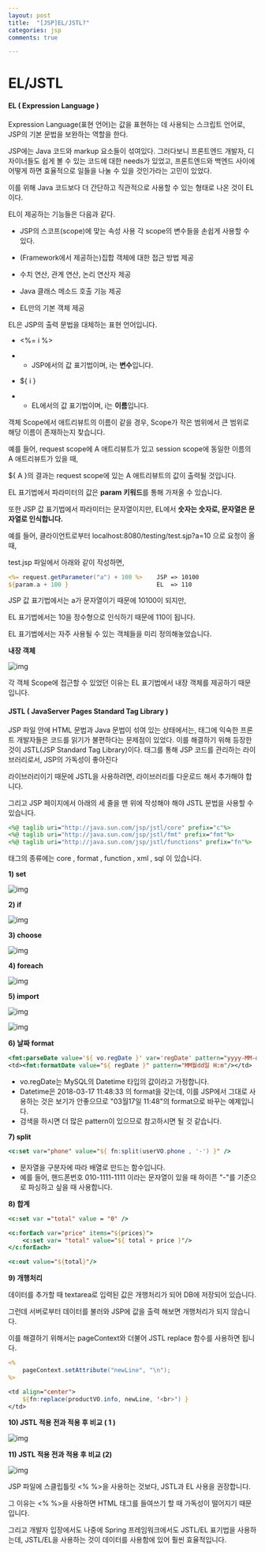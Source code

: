 ```yaml
---
layout: post
title:  "[JSP]EL/JSTL?"
categories: jsp
comments: true

---
```


# EL/JSTL



#### **EL ( Expression Language )**

Expression Language(표현 언어)는 값을 표현하는 데 사용되는 스크립트 언어로, JSP의 기본 문법을 보완하는 역할을 한다.

JSP에는 Java 코드와 markup 요소들이 섞여있다. 그러다보니 프론트엔드 개발자, 디자이너들도 쉽게 볼 수 있는 코드에 대한 needs가 있었고, 프론트엔드와 백엔드 사이에 어떻게 하면 효율적으로 일들을 나눌 수 있을 것인가라는 고민이 있었다.

이를 위해 Java 코드보다 더 간단하고 직관적으로 사용할 수 있는 형태로 나온 것이 EL이다.

EL이 제공하는 기능들은 다음과 같다.

- JSP의 스코프(scope)에 맞는 속성 사용
  각 scope의 변수들을 손쉽게 사용할 수 있다.

- (Framework에서 제공하는)집합 객체에 대한 접근 방법 제공

- 수치 연산, 관계 연산, 논리 연산자 제공

- Java 클래스 메소드 호출 기능 제공

- EL만의 기본 객체 제공 



EL은 JSP의 출력 문법을 대체하는 표현 언어입니다.

- <%= i %> 

- - JSP에서의 값 표기법이며, i는 **변수**입니다.

- ${ i }

- - EL에서의 값 표기법이며, i는 **이름**입니다.



객체 Scope에서 애트리뷰트의 이름이 같을 경우, Scope가 작은 범위에서 큰 범위로 해당 이름이 존재하는지 찾습니다.

예를 들어, request scope에 A 애트리뷰트가 있고 session scope에 동일한 이름의 A 애트리뷰트가 있을 때,

${ A }의 결과는 request scope에 있는 A 애트리뷰트의 값이 출력될 것입니다.



EL 표기법에서 파라미터의 값은 **param 키워드**를 통해 가져올 수 있습니다.

또한 JSP 값 표기법에서 파라미터는 문자열이지만, EL에서 **숫자는 숫자로, 문자열은 문자열로 인식합니다.**



예를 들어, 클라이언트로부터 localhost:8080/testing/test.sjp?a=10 으로 요청이 올 때,

test.jsp 파일에서 아래와 같이 작성하면,

````jsp
<%= request.getParameter("a") + 100 %>    JSP => 10100
${param.a + 100 }                         EL  => 110
````

JSP 값 표기법에서는 a가 문자열이기 때문에 10100이 되지만,

EL 표기법에서는 10을 정수형으로 인식하기 때문에 110이 됩니다.



EL 표기법에서는 자주 사용될 수 있는 객체들을 미리 정의해놓았습니다.

**내장 객체**

![img](https://t1.daumcdn.net/cfile/tistory/9986DF485B38751610)

각 객체 Scope에 접근할 수 있었던 이유는 EL 표기법에서 내장 객체를 제공하기 때문입니다.



#### **JSTL (** **JavaServer Pages Standard Tag Library** **)**

JSP 파일 안에 HTML 문법과 Java 문법이 섞여 있는 상태에서는, 태그에 익숙한 프론트 개발자들은 코드를 읽기가 불편하다는 문제점이 있었다. 이를 해결하기 위해 등장한 것이 JSTL(JSP Standard Tag Library)이다. 태그를 통해 JSP 코드를 관리하는 라이브러리로서, JSP의 가독성이 좋아진다



라이브러리이기 때문에 JSTL을 사용하려면, 라이브러리를 다운로드 해서 추가해야 합니다. 

그리고 JSP 페이지에서 아래의 세 줄을 맨 위에 작성해야 해야 JSTL 문법을 사용할 수 있습니다.

```jsp
<%@ taglib uri="http://java.sun.com/jsp/jstl/core" prefix="c"%>
<%@ taglib uri="http://java.sun.com/jsp/jstl/fmt" prefix="fmt"%>
<%@ taglib uri="http://java.sun.com/jsp/jstl/functions" prefix="fn"%>
```

태그의 종류에는 core , format , function , xml , sql 이 있습니다.



**1) set**

![img](https://t1.daumcdn.net/cfile/tistory/99EEA23C5AAE5F3E01)







**2) if**

![img](https://t1.daumcdn.net/cfile/tistory/995FCB3E5AAE615823)







**3) choose**

![img](https://t1.daumcdn.net/cfile/tistory/9977DE375AAE618009)







**4) foreach**

![img](https://t1.daumcdn.net/cfile/tistory/99E18A375AAE5F6724)



**5) import**

![img](https://t1.daumcdn.net/cfile/tistory/991FD4345AAE5F8B09)



![img](https://t1.daumcdn.net/cfile/tistory/99166A335AAE5FD814)



**6) 날짜 format**

```jsp
<fmt:parseDate value='${ vo.regDate }' var='regDate' pattern="yyyy-MM-dd H:m" />
<td><fmt:formatDate value="${ regDate }" pattern="MM월dd일 H:m"/></td>
```

- vo.regDate는 MySQL의 Datetime 타입의 값이라고 가정합니다.
- Datetime은 2018-03-17 11:48:33 의 format을 갖는데, 이를 JSP에서 그대로 사용하는 것은 보기가 안좋으므로 "03월17일 11:48"의 format으로 바꾸는 예제입니다.
- 검색을 하시면 더 많은 pattern이 있으므로 참고하시면 될 것 같습니다.



**7) split**

```jsp
<c:set var="phone" value="${ fn:split(userVO.phone , '-') }" />
```

- 문자열을 구분자에 따라 배열로 만드는 함수입니다.
- 예를 들어, 핸드폰번호 010-1111-1111 이라는 문자열이 있을 때 하이픈 "-"를 기준으로 파싱하고 싶을 때 사용합니다.



**8) 합계**

```jsp
<c:set var ="total" value = "0" />

<c:forEach var="price" items="${prices}">
    <c:set var= "total" value="${ total + price }"/>
</c:forEach>

<c:out value="${total}"/>
```



**9) 개행처리**

데이터를 추가할 때 textarea로 입력된 값은 개행처리가 되어 DB에 저장되어 있습니다.

그런데 서버로부터 데이터를 불러와 JSP에 값을 출력 해보면 개행처리가 되지 않습니다.

이를 해결하기 위해서는 pageContext와 더불어 JSTL replace 함수를 사용하면 됩니다.

```jsp
<%
    pageContext.setAttribute("newLine", "\n");
%>

<td align="center">
    ${fn:replace(productVO.info, newLine, '<br>') }
</td>
```



**10) JSTL 적용 전과 적용 후 비교 ( 1 )**

![img](https://t1.daumcdn.net/cfile/tistory/995A24355AAE629706)









**11) JSTL 적용 전과 적용 후 비교 (2)**

![img](https://t1.daumcdn.net/cfile/tistory/99F0F8385AAE633330)





JSP 파일에 스클립틀릿 <% %>을 사용하는 것보다, JSTL과 EL 사용을 권장합니다.

그 이유는 <% %>을 사용하면 HTML 태그를 들여쓰기 할 때 가독성이 떨어지기 때문입니다.

그리고 개발자 입장에서도 나중에 Spring 프레임워크에서도 JSTL/EL 표기법을 사용하는데, JSTL/EL을 사용하는 것이 데이터를 사용함에 있어 훨씬 효율적입니다.




